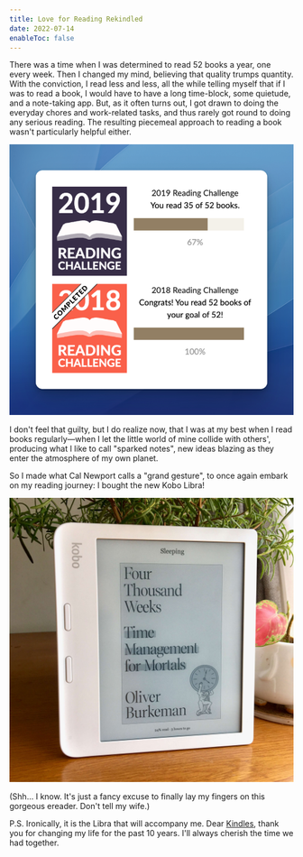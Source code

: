 ```yaml
---
title: Love for Reading Rekindled
date: 2022-07-14
enableToc: false
---
```


There was a time when I was determined to read 52 books a year, one every week. Then I changed my mind, believing that quality trumps quantity. With the conviction, I read less and less, all the while telling myself that if I was to read a book, I would have to have a long time-block, some quietude, and a note-taking app. But, as it often turns out, I got drawn to doing the everyday chores and work-related tasks, and thus rarely got round to doing any serious reading. The resulting piecemeal approach to reading a book wasn't particularly helpful either.

![Goodreads Challenge Stats](/images/goodreads-challenges.png)

I don't feel that guilty, but I do realize now, that I was at my best when I read books regularly—when I let the little world of mine collide with others', producing what I like to call "sparked notes", new ideas blazing as they enter the atmosphere of my own planet.

So I made what Cal Newport calls a "grand gesture", to once again embark on my reading journey: I bought the new Kobo Libra!

![Kobo Libra 2](/images/kobo-libra-2.jpeg)

(Shh... I know. It's just a fancy excuse to finally lay my fingers on this gorgeous ereader. Don't tell my wife.)

P.S. Ironically, it is the Libra that will accompany me. Dear [Kindles](t/kindle), thank you for changing my life for the past 10 years. I'll always cherish the time we had together.
